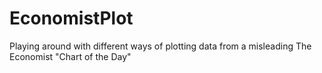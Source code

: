 EconomistPlot
=============

Playing around with different ways of plotting data from a misleading The Economist "Chart of the Day"
